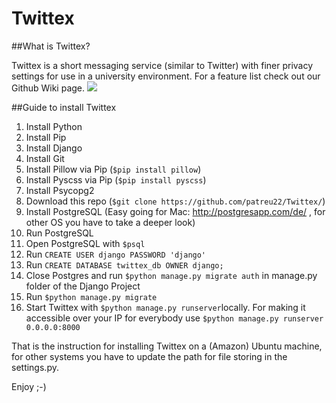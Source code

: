 # Twittex 

##What is Twittex?

Twittex is a short messaging service (similar to Twitter) with finer privacy settings for use in a university environment. For a feature list check out our Github Wiki page.
<img src="https://cloud.githubusercontent.com/assets/11362357/8591885/8a5f930e-262b-11e5-8d19-e56cc82e9ef8.png"></img>

##Guide to install Twittex

1. Install Python
2. Install Pip
3. Install Django
4. Install Git
5. Install Pillow via Pip (`$pip install pillow`)
6. Install Pyscss via Pip (`$pip install pyscss`)
7. Install Psycopg2 
7. Download this repo (`$git clone https://github.com/patreu22/Twittex/`)
8. Install PostgreSQL (Easy going for Mac: http://postgresapp.com/de/ , for other OS you have to take a deeper look)
9. Run PostgreSQL
10. Open PostgreSQL with `$psql`
11. Run `CREATE USER django PASSWORD 'django'`
12. Run `CREATE DATABASE twittex_db OWNER django;`
13. Close Postgres and run `$python manage.py migrate auth` in manage.py folder of the Django Project
14. Run `$python manage.py migrate`
15. Start Twittex with `$python manage.py runserver`locally. For making it accessible over your IP for everybody use `$python manage.py runserver 0.0.0.0:8000`


That is the instruction for installing Twittex on a (Amazon) Ubuntu machine, for other systems you have to update the path for file storing in the settings.py.
  
Enjoy ;-)  
  
  
